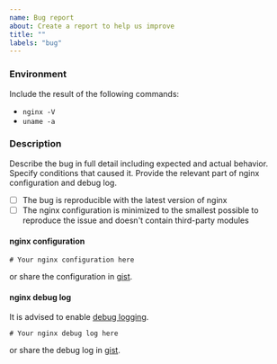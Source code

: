 ```yaml
---
name: Bug report
about: Create a report to help us improve
title: ""
labels: "bug"
---
```


### Environment

Include the result of the following commands:
  - `nginx -V`
  - `uname -a`

### Description

Describe the bug in full detail including expected and actual behavior.
Specify conditions that caused it. Provide the relevant part of nginx
configuration and debug log.

- [ ] The bug is reproducible with the latest version of nginx
- [ ] The nginx configuration is minimized to the smallest possible
to reproduce the issue and doesn't contain third-party modules

#### nginx configuration

```
# Your nginx configuration here
```
or share the configuration in [gist](https://gist.github.com/).

#### nginx debug log

It is advised to enable
[debug logging](http://nginx.org/en/docs/debugging_log.html).
```
# Your nginx debug log here
```
or share the debug log in [gist](https://gist.github.com/).
